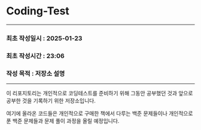 # Coding-Test

---
### 최초 작성일시 : 2025-01-23
### 최초 작성시간 : 23:06
### 작성 목적 : 저장소 설명

---
이 리포지토리는 개인적으로 코딩테스트를 준비하기 위해 그동안 공부했던 것과 앞으로 공부한 것을 기록하기 위한 저장소입니다.

여기에 올라온 코드들은 개인적으로 구매한 책에서 다루는 백준 문제들이나 개인적으로 푼 백준 문제들과 문제 풀이 과정을 올릴 예정입니다.
